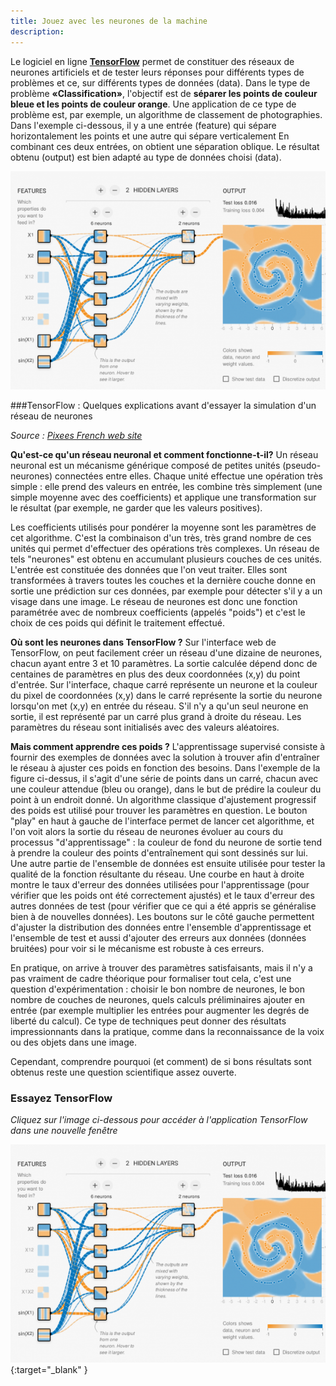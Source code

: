 ```yaml
---
title: Jouez avec les neurones de la machine
description:
---
```


Le logiciel en ligne **[TensorFlow](https://www.tensorflow.org/overview/)**  permet de constituer des réseaux de neurones artificiels et de tester leurs réponses pour différents types de problèmes et ce, sur différents types de données (data). Dans le type de problème **«Classification»**, l'objectif est de **séparer les points de couleur bleue et les points de couleur orange**. Une application de ce type de problème est, par exemple, un algorithme de classement de photographies. Dans l'exemple ci-dessous, il y a une entrée (feature) qui sépare horizontalement les points et une autre qui sépare verticalement En combinant ces deux entrées, on obtient une séparation oblique. Le résultat obtenu (output) est bien adapté au type de données choisi (data).


![Vue du playground de Tensor flow](../Images/tensor-flow.png)


###TensorFlow : Quelques explications avant d'essayer la simulation d'un réseau de neurones

_Source : [Pixees French web site](https://pixees.fr/jouez-avec-les-neurones-de-la-machine/)_

**Qu'est-ce qu'un réseau neuronal et comment fonctionne-t-il?**
Un réseau neuronal est un mécanisme générique composé de petites unités (pseudo-neurones) connectées entre elles. Chaque unité effectue une opération très simple : elle prend des valeurs en entrée, les combine très simplement (une simple moyenne avec des coefficients) et applique une transformation sur le résultat (par exemple, ne garder que les valeurs positives).

Les coefficients utilisés pour pondérer la moyenne sont les paramètres de cet algorithme. C'est la combinaison d'un très, très grand nombre de ces unités qui permet d'effectuer des opérations très complexes. Un réseau de tels "neurones" est obtenu en accumulant plusieurs couches de ces unités. L'entrée est constituée des données que l'on veut traiter. Elles sont transformées à travers toutes les couches et la dernière couche donne en sortie une prédiction sur ces données, par exemple pour détecter s'il y a un visage dans une image. Le réseau de neurones est donc une fonction paramétrée avec de nombreux coefficients (appelés "poids") et c'est le choix de ces poids qui définit le traitement effectué.

**Où sont les neurones dans TensorFlow ?**
Sur l'interface web de TensorFlow, on peut facilement créer un réseau d'une dizaine de neurones, chacun ayant entre 3 et 10 paramètres. La sortie calculée dépend donc de centaines de paramètres en plus des deux coordonnées (x,y) du point d'entrée. Sur l'interface, chaque carré représente un neurone et la couleur du pixel de coordonnées (x,y) dans le carré représente la sortie du neurone lorsqu'on met (x,y) en entrée du réseau. S'il n'y a qu'un seul neurone en sortie, il est représenté par un carré plus grand à droite du réseau. Les paramètres du réseau sont initialisés avec des valeurs aléatoires.

**Mais comment apprendre ces poids ?**
L'apprentissage supervisé consiste à fournir des exemples de données avec la solution à trouver afin d'entraîner le réseau à ajuster ces poids en fonction des besoins. Dans l'exemple de la figure ci-dessus, il s'agit d'une série de points dans un carré, chacun avec une couleur attendue (bleu ou orange), dans le but de prédire la couleur du point à un endroit donné.  Un algorithme classique d'ajustement progressif des poids est utilisé pour trouver les paramètres en question.
Le bouton "play" en haut à gauche de l'interface permet de lancer cet algorithme, et l'on voit alors la sortie du réseau de neurones évoluer au cours du processus "d'apprentissage" : la couleur de fond du neurone de sortie tend à prendre la couleur des points d'entraînement qui sont dessinés sur lui. Une autre partie de l'ensemble de données est ensuite utilisée pour tester la qualité de la fonction résultante du réseau. Une courbe en haut à droite montre le taux d'erreur des données utilisées pour l'apprentissage (pour vérifier que les poids ont été correctement ajustés) et le taux d'erreur des autres données de test (pour vérifier que ce qui a été appris se généralise bien à de nouvelles données). Les boutons sur le côté gauche permettent d'ajuster la distribution des données entre l'ensemble d'apprentissage et l'ensemble de test et aussi d'ajouter des erreurs aux données (données bruitées) pour voir si le mécanisme est robuste à ces erreurs.

En pratique, on arrive à trouver des paramètres satisfaisants, mais il n'y a pas vraiment de cadre théorique pour formaliser tout cela, c'est une question d'expérimentation : choisir le bon nombre de neurones, le bon nombre de couches de neurones, quels calculs préliminaires ajouter en entrée (par exemple multiplier les entrées pour augmenter les degrés de liberté du calcul).
Ce type de techniques peut donner des résultats impressionnants dans la pratique, comme dans la reconnaissance de la voix ou des objets dans une image.

Cependant, comprendre pourquoi (et comment) de si bons résultats sont obtenus reste une question scientifique assez ouverte.

### Essayez TensorFlow

_Cliquez sur l'image ci-dessous pour accéder à l'application TensorFlow dans une nouvelle fenêtre_

[![Vue du playground de TensorFlow](../Images/tensor-flow.png)](https://playground.tensorflow.org/#activation=tanh&amp;batchSize=8&amp;dataset=circle&amp;regDataset=reg-plane&amp;learningRate=0.03&amp;regularizationRate=0&amp;noise=10&amp;networkShape=5,2&amp;seed=0.02708&amp;showTestData=false&amp;discretize=false&amp;percTrainData=50&amp;x=true&amp;y=true&amp;xTimesY=false&amp;xSquared=false&amp;ySquared=false&amp;cosX=false&amp;sinX=false&amp;cosY=false&amp;sinY=false&amp;collectStats=false&amp;problem=classification&amp;initZero=false&amp;hideText=false;target=blank){:target="_blank" }
